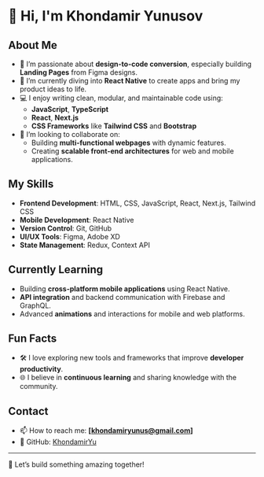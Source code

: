 # 👋 Hi, I'm Khondamir Yunusov

## About Me
- 👀 I’m passionate about **design-to-code conversion**, especially building **Landing Pages** from Figma designs.
- 🌱 I’m currently diving into **React Native** to create apps and bring my product ideas to life.
- 💻 I enjoy writing clean, modular, and maintainable code using:
  - **JavaScript**, **TypeScript**
  - **React**, **Next.js**
  - **CSS Frameworks** like **Tailwind CSS** and **Bootstrap**
- 💞️ I’m looking to collaborate on:
  - Building **multi-functional webpages** with dynamic features.
  - Creating **scalable front-end architectures** for web and mobile applications.

## My Skills
- **Frontend Development**: HTML, CSS, JavaScript, React, Next.js, Tailwind CSS
- **Mobile Development**: React Native
- **Version Control**: Git, GitHub
- **UI/UX Tools**: Figma, Adobe XD
- **State Management**: Redux, Context API

## Currently Learning
- Building **cross-platform mobile applications** using React Native.
- **API integration** and backend communication with Firebase and GraphQL.
- Advanced **animations** and interactions for mobile and web platforms.

## Fun Facts
- 🛠️ I love exploring new tools and frameworks that improve **developer productivity**.
- 🌐 I believe in **continuous learning** and sharing knowledge with the community.

## Contact
- 📫 How to reach me: **[khondamiryunus@gmail.com]**
- 🌟 GitHub: [KhondamirYu](https://github.com/KhondamirYu)

---

🚀 Let’s build something amazing together!
